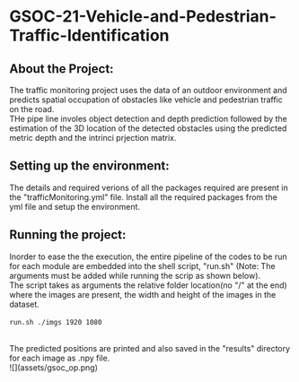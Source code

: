 # GSOC-21-Vehicle-and-Pedestrian-Traffic-Identification

## About the Project:

The traffic monitoring project uses the data of an outdoor environment and predicts spatial occupation of obstacles like vehicle and pedestrian traffic on the road.
<br>
THe pipe line involes object detection and depth prediction followed by the estimation of the 3D location of the detected obstacles using the predicted metric depth and the intrinci prjection matrix.

## Setting up the environment:
The details and required verions of all the packages required are present in the "trafficMonitoring.yml" file.
Install all the required packages from the yml file and setup the environment.

## Running the project:
Inorder to ease the the execution, the entire pipeline of the codes to be run for each module are embedded into the shell script, "run.sh" (Note: The arguments must be added while running the scrip as shown below).
<br>
The script takes as arguments the relative folder location(no "/" at the end) where the images are present, the width and height of the images in the dataset.

   `run.sh ./imgs 1920 1080`

<br>
The predicted positions are printed and also saved in the "results" directory for each image as .npy file.
<br>
![](assets/gsoc_op.png)
